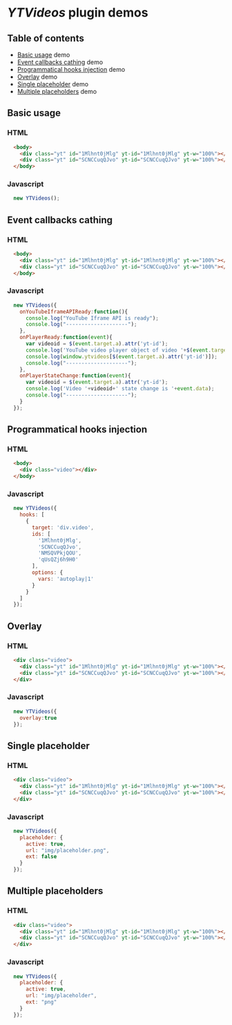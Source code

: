 # *YTVideos* plugin demos

## Table of contents

+ [Basic usage](#basic-usage) demo
+ [Event callbacks cathing](#event-callbacks-cathing) demo
+ [Programmatical hooks injection](programmatical-hooks-injection) demo
+ [Overlay](#overlay) demo
+ [Single placeholder](#single-placeholder) demo
+ [Multiple placeholders](#multiple-placeholders) demo

## Basic usage

### HTML

```html
  <body>
    <div class="yt" id="1Mlhnt0jMlg" yt-id="1Mlhnt0jMlg" yt-w="100%"></div>
    <div class="yt" id="SCNCCuqQJvo" yt-id="SCNCCuqQJvo" yt-w="100%"></div>
  </body>
```

### Javascript

```js
  new YTVideos();
```

## Event callbacks cathing

### HTML

```html
  <body>
    <div class="yt" id="1Mlhnt0jMlg" yt-id="1Mlhnt0jMlg" yt-w="100%"></div>
    <div class="yt" id="SCNCCuqQJvo" yt-id="SCNCCuqQJvo" yt-w="100%"></div>
  </body>
```

### Javascript

```js
  new YTVideos({
    onYouTubeIframeAPIReady:function(){
      console.log("YouTube Iframe API is ready");
      console.log("--------------------");
    },
    onPlayerReady:function(event){
      var videoid = $(event.target.a).attr('yt-id');
      console.log('YouTube video player object of video '+$(event.target.a).attr('yt-id')+' is:');
      console.log(window.ytvideos[$(event.target.a).attr('yt-id')]);
      console.log("--------------------");
    },
    onPlayerStateChange:function(event){
      var videoid = $(event.target.a).attr('yt-id');
      console.log('Video '+videoid+' state change is '+event.data);
      console.log("--------------------");
    }
  });
```

## Programmatical hooks injection

### HTML

```html
  <body>
    <div class="video"></div>
  </body>
```

### Javascript

```js
  new YTVideos({
    hooks: [
      {
        target: 'div.video',
        ids: [
          '1Mlhnt0jMlg',
          'SCNCCuqQJvo',
          'NMSQVPkjQOU',
          'qUsQZj6h9H0'
        ],
        options: {
          vars: 'autoplay|1'
        }
      }
    ]
  });
```

## Overlay

### HTML

```html
  <div class="video">
    <div class="yt" id="1Mlhnt0jMlg" yt-id="1Mlhnt0jMlg" yt-w="100%"></div>
    <div class="yt" id="SCNCCuqQJvo" yt-id="SCNCCuqQJvo" yt-w="100%"></div>
  </div>
```

### Javascript

```js
  new YTVideos({
    overlay:true
  });
```

## Single placeholder

### HTML

```html
  <div class="video">
    <div class="yt" id="1Mlhnt0jMlg" yt-id="1Mlhnt0jMlg" yt-w="100%"></div>
    <div class="yt" id="SCNCCuqQJvo" yt-id="SCNCCuqQJvo" yt-w="100%"></div>
  </div>
```

### Javascript

```js
  new YTVideos({
    placeholder: {
      active: true,
      url: "img/placeholder.png",
      ext: false
    }
  });
```

## Multiple placeholders

### HTML

```html
  <div class="video">
    <div class="yt" id="1Mlhnt0jMlg" yt-id="1Mlhnt0jMlg" yt-w="100%"></div>
    <div class="yt" id="SCNCCuqQJvo" yt-id="SCNCCuqQJvo" yt-w="100%"></div>
  </div>
```

### Javascript

```js
  new YTVideos({
    placeholder: {
      active: true,
      url: "img/placeholder",
      ext: "png"
    }
  });
```
